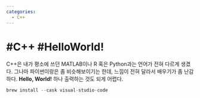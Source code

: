 ```yaml
---
categories:
  - C++
---
```


# #C++ #HelloWorld!

C++은 내가 평소에 쓰던 MATLAB이나 R 혹은 Python과는 언어가 전혀 다르게 생겼다. 그나마 파이썬이랑은 좀 비슷해보이기는 한데, 느낌이 전혀 달라서 배우기가 좀 난감하다. **Hello, World!** 하나 출력하는 것도 되게 어렵다.

```C
brew install --cask visual-studio-code
```

<!--stackedit_data:
eyJoaXN0b3J5IjpbLTE1Mjc3MzA2NDFdfQ==
-->
